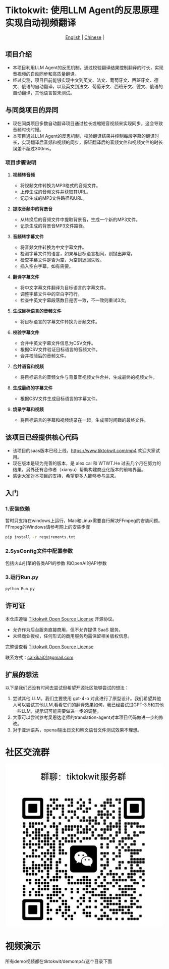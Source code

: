 # Tiktokwit: 使用LLM Agent的反思原理实现自动视频翻译

<p align="center">
  <a href="./README.md">English</a> |
  <a href="./README_CN.md">Chinese</a> |
</p>

## 项目介绍
- 本项目利用LLM Agent的反思机制，通过校验翻译结果控制翻译的时长，实现音视频的自动同步和高质量翻译。
- 经过实测，项目目前能够实现中文到英文、法文、葡萄牙文、西班牙文、德文、俄语的自动翻译，以及英文到法文、葡萄牙文、西班牙文、德文、俄语的自动翻译，其他语言暂未测试。

## 与同类项目的异同
- 现在同类项目多数自动翻译项目通过拉长或缩短音视频来实现同步，这会导致音频时快时慢。
- 本项目通过LLM Agent的反思机制，校验翻译结果并控制每段字幕的翻译时长，实现翻译后音频和视频的同步，保证翻译后的音频文件和视频文件的时长误差不超过300ms。


### 项目步骤说明
1. **视频转音频**
   - 将视频文件转换为MP3格式的音频文件。
   - 上传生成的音频文件并获取其URL。
   - 记录生成的MP3文件路径和URL。

2. **提取音频中的背景音**
   - 从转换后的音频文件中提取背景音，生成一个新的MP3文件。
   - 记录生成的背景音MP3文件路径。

3. **音频转字幕文件**
   - 将音频文件转换为中文字幕文件。
   - 检测字幕文件的语言，如果与目标语言相同，则抛出异常。
   - 检查字幕文件是否为空，为空则返回失败。
   - 插入空白字幕，如有需要。

4. **翻译字幕文件**
   - 将中文字幕文件翻译为目标语言的字幕文件。
   - 调整字幕文件中的空白字符行。
   - 检查中英文字幕段落数目是否一致，不一致则重试3次。

5. **生成目标语言的音频文件**
   - 将目标语言的字幕文件转换为音频文件。

6. **校验字幕文件**
   - 合并中英文字幕文件信息为CSV文件。
   - 根据CSV文件验证目标语言的音频文件。
   - 合并校验后的音频文件。

7. **合并语音和视频**
   - 将目标语言的音频文件与背景音视频文件合并，生成最终的视频文件。

8. **生成最终的字幕文件**
   - 根据CSV文件生成目标语言的字幕文件。

9. **烧录字幕和视频**
   - 将目标语言的字幕和视频烧录在一起，生成带时间戳的最终文件。

## 该项目已经提供核心代码
- 该项目的saas版本已经上线，https://www.tiktokwit.com/mp4 欢迎大家试用。
- 现在版本是较为完善的版本，是 alex.cai 和 WTWT.He 过去几个月在努力的结果，另外还有合作者（xianyu）帮助构建商业化版本的前端界面。
- 感谢大家对本项目的支持，希望更多人能够参与进来。

## 入门
### 1.安装依赖
暂时只支持在windows上运行，Mac和Linux需要自行解决FFmpeg的安装问题。
FFmpeg的Windows请参考网上的安装步骤

```sh
pip install -r requirements.txt
```

### 2.SysConfig文件中配置参数
包括火山引擎的各类API的参数 和OpenAI的API参数

### 3.运行Run.py
```sh
python Run.py
```

## 许可证

本仓库遵循 [Tiktokwit Open Source License](https://github.com/caixikai/tiktokwit/blob/main/LICENSE) 开源协议。

- 允许作为后台服务直接商用，但不允许提供 SaaS 服务。
- 未经商业授权，任何形式的商用服务均需保留相关版权信息。

完整请查看 [Tiktokwit Open Source License](https://github.com/caixikai/tiktokwit/blob/main/LICENSE)

联系方式：caixikai01@gmail.com


## 扩展的想法
以下是我们还没有时间去尝试但希望开源社区能够尝试的想法：

1. 尝试其他 LLM。我们主要使用 gpt-4-o 对此进行了原型设计。我们希望其他人可以尝试其他LLM,看看它们的翻译效果如何，我已经尝试过GPT-3.5和其他一些LLM，提示词可能需要做进一步的调整。
2. 大家可以尝试参考吴恩达老师的translation-agent对本项目代码做进一步的修改。
3. 对于亚洲语系，openai输出日文和韩文语音文件测试效果不理想。

# 社区交流群
<img src="https://github.com/caixikai/tiktokwit/blob/main/weixin.jpg?raw=true" alt="微信群二维码" width="500">

# 视频演示
所有demo视频都在tiktokwit/demomp4/这个目录下面

